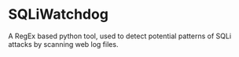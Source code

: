 # SQLiWatchdog
A RegEx based python tool, used to detect potential patterns of SQLi attacks by scanning web log files.
